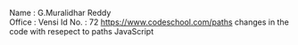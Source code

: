 Name : G.Muralidhar Reddy	
Office : Vensi
Id No. : 72
https://www.codeschool.com/paths
changes in the code with resepect to paths
JavaScript
